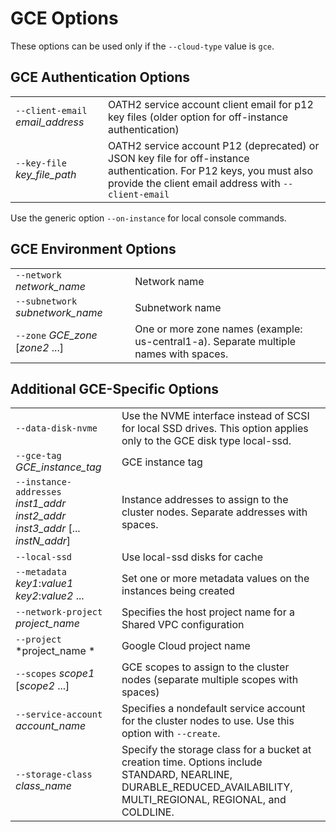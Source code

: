 # GCE Options 

These options can be used only if the `--cloud-type` value is `gce`. 

## GCE Authentication Options 

| | |
| ---------- | ------------------ |
| `--client-email` *email_address* | OATH2 service account client email for p12 key files (older option for off-instance authentication) |
| `--key-file` *key_file_path*  | OATH2 service account P12 (deprecated) or JSON key file for off-instance authentication. For P12 keys, you must also provide the client email address with `--client-email` |

Use the generic option `--on-instance` for local console commands. 

## GCE Environment Options

| | |
| ---------- | ------------------ |
| `--network` *network_name* | Network name |
| `--subnetwork` *subnetwork_name* | Subnetwork name |
| `--zone` *GCE_zone* [*zone2* ...] | One or more zone names (example: us-central1-a). Separate multiple names with spaces. |

## Additional GCE-Specific Options 

| | |
| ---------- | ------------------ |
| `--data-disk-nvme` | Use the NVME interface instead of SCSI for local SSD drives. This option applies only to the GCE disk type local-ssd. |
| `--gce-tag` *GCE_instance_tag* | GCE instance tag |
| `--instance-addresses` *inst1_addr* *inst2_addr* *inst3_addr* [... *instN_addr*] | Instance addresses to assign to the cluster nodes. Separate addresses with spaces.   |
| `--local-ssd`  | Use local-ssd disks for cache     |
| `--metadata` *key1*:*value1* *key2*:*value2* ... | Set one or more metadata values on the instances being created |
| `--network-project` *project_name* | Specifies the host project name for a Shared VPC configuration |
| `--project` *project_name *| Google Cloud project name |
| `--scopes` *scope1* [*scope2* ...] | GCE scopes to assign to the cluster nodes (separate multiple scopes with spaces) |
| `--service-account` *account_name* | Specifies a nondefault service account for the cluster nodes to use. Use this option with `--create`.    |
| `--storage-class` *class_name* | Specify the storage class for a bucket at creation time. Options include STANDARD, NEARLINE, DURABLE_REDUCED_AVAILABILITY, MULTI_REGIONAL, REGIONAL, and COLDLINE. |
